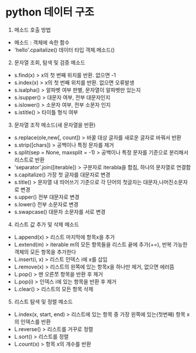 # python 데이터 구조
1. 메소드 호출 방법
- 메소드 : 객체에 속한 함수
- 'hello'.cpaitalize() 데이터 타입 객체.메소드()

2. 문자열 조회, 탐색 및 검증 메소드
- s.find(x) > x의 첫 번째 위치를 반환. 없으면 -1
- s.index(x) > x의 첫 번째 위치를 반환. 없으면 오류발생
- s.isalpha() > 알파벳 여부 판별, 문자열이 알파벳만 있는지
- s.isupper() > 대문자 여부, 전부 대문자인지
- s.islower() > 소문자 여부, 전부 소문자 인지
- s.istitle() > 타이틀 형식 여부

3. 문자열 조작 메소드(새 문자열을 반환)
- s.replace(ole,new[, count]) > 바꿀 대상 글자를 새로운 글자로 바꿔서 반환
- s.strip([chars]) > 공백이나 특정 문자를 제거
- s.split(sep = None, maxsplit = -1) > 공백이나 특정 문자를 기준으로 분리해서 리스트로 반환
- 'separator'.join([iterable]) > 구분자로 iterabla을 합침, 하나의 문자열로 연결함
- s.capitalize() 가장 첫 글자를  대문자로 변경
- s.title() > 문자열 내 띄어쓰기 기준으로 각 단어의 첫글자는 대문자,나머진소문자로 변경
- s.upper() 전부 대문자로 변경
- s.lower() 전부 소문자로 변경
- s.swapcase() 대문자 소문자를 서로 변경

4. 리스트 값 추가 및 삭제 메소드
- L.append(x) > 리스트 마지막에 항목x을 추가
- L.extend(m) > iterable m의 모든 항목들을 리스트 끝에 추가(+=), 반복 가능한 객체의 모든 항목을 추가한다
- L.insert(i, x) > 리스트 인덱스 i에 x를 삽입
- L.remove(x) > 리스트의 왼쪽에 있는 항목x을 하나만 제거, 없으면 에러뜸
- L.pop() > 맨 오른쪼 항목을 반환 후 제거
- L.pop(i) > 인덱스 i에 있는 항목을 반환 후 제거
- L.clear() > 리스트의 모든 항목 삭제

5. 리스트 탐색 및 정렬 메소드
- L.index(x, start, end) > 리스트에 있는 항목 중 가장 왼쪽에 있는(첫번째) 항목 x의 인덱스를 반환
 - L.reverse() > 리스트를 거꾸로 정렬
 - L.sort() > 리스트를 정렬
 - L.count(x) > 항목 x의 개수를 반환

